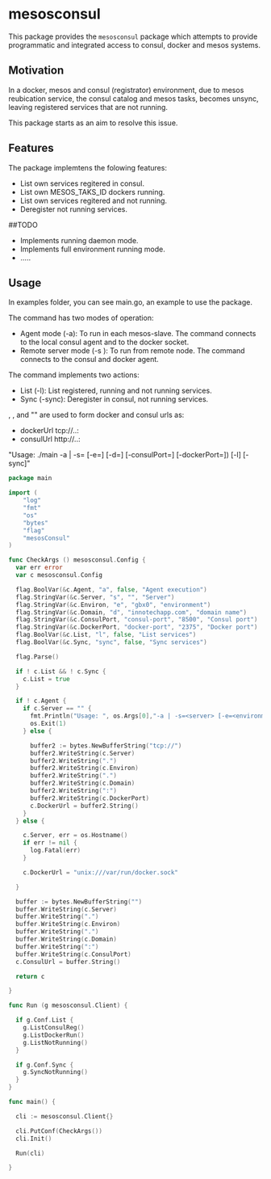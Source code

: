 # mesosconsul

This package provides the `mesosconsul` package which attempts to provide 
programmatic and integrated access to consul, docker and mesos systems.

## Motivation

In a docker, mesos and consul (registrator) environment, due to mesos reubication service,
the consul catalog and mesos tasks, becomes unsync, leaving registered services that
are not running.

This package starts as an aim to resolve this issue. 

## Features

The package implemtens the folowing features:
- List own services regitered in consul.
- List own MESOS_TAKS_ID dockers running.
- List own services regitered and not running.
- Deregister not running services.

##TODO
- Implements running daemon mode.
- Implements full environment running mode.
- .....

## Usage

In examples folder, you can see main.go, an example to use the package.

The command has two modes of operation: 
- Agent mode (-a): To run in each mesos-slave. The command connects to the local consul agent and to the docker socket.
- Remote server mode (-s <server>): To run from remote node. The command connects to the <server> consul and docker agent.

The command implements two actions:
- List (-l): List registered, running and not running services.
- Sync (-sync): Deregister in consul, not running services.

<environmet>, <domain>, <consulPort> and "<dockerPort>" are used to form docker and consul urls as:
- dockerUrl tcp://<server>.<environmet>.<domain>:<dockerPort>
- consulUrl http://<server>.<environmet>.<domain>:<consulPort>

"Usage: ./main -a | -s=<server> [-e=<environment>] [-d=<domain>] [-consulPort=<port>] [-dockerPort=<port>]) [-l] [-sync]"

```go
package main

import (
    "log"
    "fmt"
    "os"
    "bytes"
    "flag"
    "mesosConsul"
)

func CheckArgs () mesosconsul.Config {
  var err error
  var c mesosconsul.Config

  flag.BoolVar(&c.Agent, "a", false, "Agent execution")
  flag.StringVar(&c.Server, "s", "", "Server")
  flag.StringVar(&c.Environ, "e", "gbx0", "environment")
  flag.StringVar(&c.Domain, "d", "innotechapp.com", "domain name")
  flag.StringVar(&c.ConsulPort, "consul-port", "8500", "Consul port")
  flag.StringVar(&c.DockerPort, "docker-port", "2375", "Docker port")
  flag.BoolVar(&c.List, "l", false, "List services")
  flag.BoolVar(&c.Sync, "sync", false, "Sync services")

  flag.Parse()

  if ! c.List && ! c.Sync {
    c.List = true
  }

  if ! c.Agent {
    if c.Server == "" {
      fmt.Println("Usage: ", os.Args[0],"-a | -s=<server> [-e=<environment>] [-d=<domain>] [-consulPort=<port>] [-dockerPort=<port>]) [-l] [-sync]")
      os.Exit(1)
    } else {

      buffer2 := bytes.NewBufferString("tcp://")
      buffer2.WriteString(c.Server)
      buffer2.WriteString(".")
      buffer2.WriteString(c.Environ)
      buffer2.WriteString(".")
      buffer2.WriteString(c.Domain)
      buffer2.WriteString(":")
      buffer2.WriteString(c.DockerPort)
      c.DockerUrl = buffer2.String()
    }
  } else {

    c.Server, err = os.Hostname()
    if err != nil {
      log.Fatal(err)
    }

    c.DockerUrl = "unix:///var/run/docker.sock"

  }

  buffer := bytes.NewBufferString("")
  buffer.WriteString(c.Server)
  buffer.WriteString(".")
  buffer.WriteString(c.Environ)
  buffer.WriteString(".")
  buffer.WriteString(c.Domain)
  buffer.WriteString(":")
  buffer.WriteString(c.ConsulPort)
  c.ConsulUrl = buffer.String()

  return c

}

func Run (g mesosconsul.Client) {

  if g.Conf.List {
    g.ListConsulReg()
    g.ListDockerRun()
    g.ListNotRunning()
  }

  if g.Conf.Sync {
    g.SyncNotRunning()
  }
}

func main() {

  cli := mesosconsul.Client{}

  cli.PutConf(CheckArgs())
  cli.Init()

  Run(cli)

}
```
